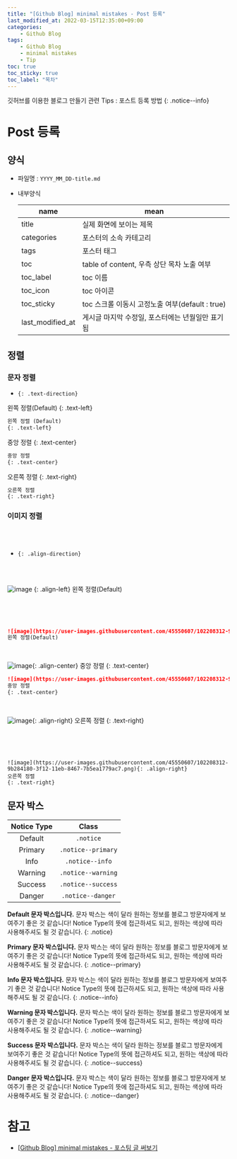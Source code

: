```yaml
---
title: "[Github Blog] minimal mistakes - Post 등록"
last_modified_at: 2022-03-15T12:35:00+09:00
categories:
    - Github Blog
tags:
    - Github Blog
    - minimal mistakes
    - Tip
toc: true
toc_sticky: true
toc_label: "목차"
---
```


깃허브를 이용한 블로그 만들기 관련 Tips : 포스트 등록 방법
{: .notice--info}

# Post 등록

## 양식

- 파일명 : `YYYY_MM_DD-title.md`
- 내부양식

    | name              | mean                                |
    |-------------------|-------------------------------------|
    | title             | 실제 화면에 보이는 제목                         |
    | categories            | 포스터의 소속 카테고리
    | tags                 | 포스터 태그                                |
    | toc                  | table of content, 우측 상단 목차 노출 여부      |
    | toc_label            | toc 이름                              |
    | toc_icon             | toc 아이콘                             |
    | toc_sticky           | toc 스크롤 이동시 고정노출 여부(default : true) |
    | last_modified_at     | 게시글 마지막 수정일, 포스터에는 년월일만 표기됨         |

## 정렬

### 문자 정렬

- `{: .text-direction}`

왼쪽 정렬(Default)
{: .text-left}

```md
왼쪽 정렬 (Default)
{: .text-left}
```

중앙 정렬 
{: .text-center}

```md
중앙 정렬
{: .text-center}
```

오른쪽 정렬 
{: .text-right}

```md
오른쪽 정렬
{: .text-right}
```

### 이미지 정렬

<br>
<br>

- `{: .align-direction}`

<br>
<br>

![image](https://user-images.githubusercontent.com/45550607/102208312-9b284180-3f12-11eb-8467-7b5ea1779ac7.png)
{: .align-left}
왼쪽 정렬(Default)

<br>
<br>
<br>

```md
![image](https://user-images.githubusercontent.com/45550607/102208312-9b284180-3f12-11eb-8467-7b5ea1779ac7.png){: .align-left}
왼쪽 정렬(Default)
```

<br>

![image](https://user-images.githubusercontent.com/45550607/102208312-9b284180-3f12-11eb-8467-7b5ea1779ac7.png){: .align-center}
중앙 정렬 
{: .text-center}

```md
![image](https://user-images.githubusercontent.com/45550607/102208312-9b284180-3f12-11eb-8467-7b5ea1779ac7.png){: .align-center}
중앙 정렬
{: .text-center}
```

<br>

![image](https://user-images.githubusercontent.com/45550607/102208312-9b284180-3f12-11eb-8467-7b5ea1779ac7.png){: .align-right}
오른쪽 정렬
{: .text-right}

<br>
<br>
<br>

```
![image](https://user-images.githubusercontent.com/45550607/102208312-9b284180-3f12-11eb-8467-7b5ea1779ac7.png){: .align-right}
오른쪽 정렬
{: .text-right}
```

## 문자 박스

| Notice Type |       Class        |
| :---------: | :----------------: |
|   Default   |     `.notice`      |
|   Primary   | `.notice--primary` |
|    Info     |  `.notice--info`   |
|   Warning   | `.notice--warning` |
|   Success   | `.notice--success` |
|   Danger    | `.notice--danger`  |

**Default 문자 박스입니다.** 문자 박스는 색이 달라 원하는 정보를 블로그 방문자에게 보여주기 좋은 것 같습니다! Notice Type의 뜻에 접근하셔도 되고, 원하는 색상에 따라 사용해주셔도 될 것 같습니다.
{: .notice}

**Primary 문자 박스입니다.** 문자 박스는 색이 달라 원하는 정보를 블로그 방문자에게 보여주기 좋은 것 같습니다! Notice Type의 뜻에 접근하셔도 되고, 원하는 색상에 따라 사용해주셔도 될 것 같습니다.
{: .notice--primary}

**Info 문자 박스입니다.** 문자 박스는 색이 달라 원하는 정보를 블로그 방문자에게 보여주기 좋은 것 같습니다! Notice Type의 뜻에 접근하셔도 되고, 원하는 색상에 따라 사용해주셔도 될 것 같습니다.
{: .notice--info}

**Warning 문자 박스입니다.** 문자 박스는 색이 달라 원하는 정보를 블로그 방문자에게 보여주기 좋은 것 같습니다! Notice Type의 뜻에 접근하셔도 되고, 원하는 색상에 따라 사용해주셔도 될 것 같습니다.
{: .notice--warning}

**Success 문자 박스입니다.** 문자 박스는 색이 달라 원하는 정보를 블로그 방문자에게 보여주기 좋은 것 같습니다! Notice Type의 뜻에 접근하셔도 되고, 원하는 색상에 따라 사용해주셔도 될 것 같습니다.
{: .notice--success}

**Danger 문자 박스입니다.** 문자 박스는 색이 달라 원하는 정보를 블로그 방문자에게 보여주기 좋은 것 같습니다! Notice Type의 뜻에 접근하셔도 되고, 원하는 색상에 따라 사용해주셔도 될 것 같습니다.
{: .notice--danger}


# 참고

- [[Github Blog] minimal mistakes - 포스팅 글 써보기](https://eona1301.github.io/github_blog/GithubBlog-Posting/)